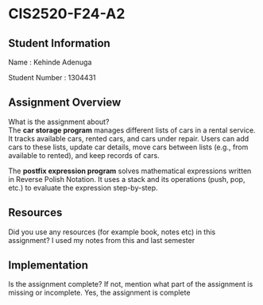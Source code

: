 # CIS2520-F24-A2

## Student Information

Name : Kehinde Adenuga

Student Number : 1304431

## Assignment Overview

What is the assignment about?  
The **car storage program** manages different lists of cars in a rental service. It tracks available cars, rented cars, and cars under repair. Users can add cars to these lists, update car details, move cars between lists (e.g., from available to rented), and keep records of cars.

The **postfix expression program** solves mathematical expressions written in Reverse Polish Notation. It uses a stack and its operations (push, pop, etc.) to evaluate the expression step-by-step.

## Resources

Did you use any resources (for example book, notes etc) in this assignment?
I used my notes from this and last semester

## Implementation

Is the assignment complete? If not, mention what part of the assignment is missing or incomplete.
Yes, the assignment is complete
